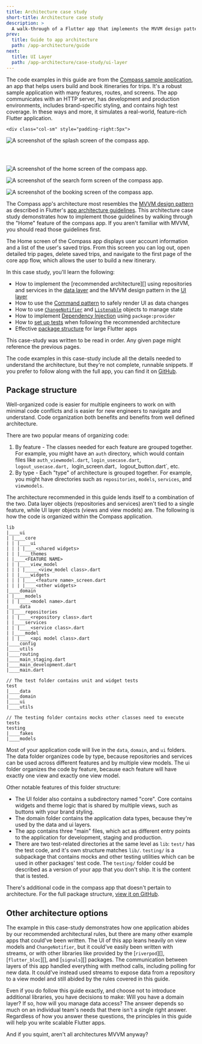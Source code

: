 ```yaml
---
title: Architecture case study
short-title: Architecture case study
description: >
  A walk-through of a Flutter app that implements the MVVM design pattern.
prev: 
  title: Guide to app architecture
  path: /app-architecture/guide
next:
  title: UI Layer
  path: /app-architecture/case-study/ui-layer
---
```


The code examples in this guide are from the [Compass sample application][], 
an app that helps users build and book itineraries for trips. 
It's a robust sample application with many features, routes, and screens. 
The app communicates with an HTTP server, 
has development and production environments, 
includes brand-specific styling, and contains high test coverage. 
In these ways and more, it simulates a real-world, 
feature-rich Flutter application.

<div class="row" style="padding-bottom:30px;">

    <div class="col-sm" style="padding-right:5px">

![A screenshot of the splash screen of the compass app.](/assets/images/docs/app-architecture/case-study/splash_screen.png)
    </div>
    <div class="col-sm" style="padding-left:0;padding-right:5px;">


![A screenshot of the home screen of the compass app.](/assets/images/docs/app-architecture/case-study/home_screen.png)
    </div>
    <div class="col-sm" style="padding-left:0;padding-right:5px;">

![A screenshot of the search form screen of the compass app.](/assets/images/docs/app-architecture/case-study/search_form_screen.png)
    </div>
    <div class="col-sm" style="padding-left:0;">

![A screenshot of the booking screen of the compass app.](/assets/images/docs/app-architecture/case-study/booking_screen.png)
    </div>
</div>

The Compass app's architecture most resembles the [MVVM design pattern][]
as described in Flutter's [app architecture guidelines][]. 
This architecture case study demonstrates how to 
implement those guidelines by walking through 
the "Home" feature of the compass app. 
If you aren't familiar with MVVM, you should read those guidelines first.

The Home screen of the Compass app displays user account information and
a list of the user's saved trips. 
From this screen you can log out, open detailed trip pages, 
delete saved trips, and navigate to the first page of the core app flow, 
which allows the user to build a new itinerary.

In this case study, you'll learn the following:

* How to implement the [recommended architecture][] using repositories and
  services in the [data layer][] and the MVVM design pattern in the [UI layer][]
* How to use the [Command pattern][] to safely render UI as data changes
* How to use [`ChangeNotifier`][] and [`Listenable`][] objects to manage state
* How to implement [Dependency Injection][] using `package:provider`
* How to [set up tests][] when following the recommended architecture
* Effective [package structure][] for large Flutter apps

This case-study was written to be read in order. 
Any given page might reference the previous pages.

The code examples in this case-study include all the details needed to 
understand the architecture, but they're not complete, 
runnable snippets. If you prefer to follow along with the full app, 
you can find it on [GitHub][].

## Package structure

Well-organized code is easier for multiple engineers to work on with 
minimal code conflicts and is easier for new engineers to 
navigate and understand. 
Code organization both benefits and benefits from well defined architecture.

There are two popular means of organizing code:

1. By feature - The classes needed for each feature are grouped together. For
   example, you might have an `auth` directory, which would contain files
   like `auth_viewmodel.dart`, `login_usecase.dart`, `logout_usecase.dart,
   `login_screen.dart`, `logout_button.dart`, etc.
2. By type - Each "type" of architecture is grouped together.
   For example, you might have directories such as
   `repositories`, `models`, `services`, and `viewmodels`.

The architecture recommended in this guide lends itself to 
a combination of the two. 
Data layer objects (repositories and services) aren't tied to a single feature, 
while UI layer objects (views and view models) are. 
The following is how the code is organized within the Compass application.

```plaintext
lib
|____ui
| |____core
| | |____ui
| | | |____<shared widgets>
| | |____themes
| |____<FEATURE NAME>
| | |____view_model
| | | |_____<view_model class>.dart
| | |____widgets
| | | |____<feature name>_screen.dart
| | | |____<other widgets>
|____domain
| |____models
| | |____<model name>.dart
|____data
| |____repositories
| | |____<repository class>.dart
| |____services
| | |____<service class>.dart
| |____model
| | |____<api model class>.dart
|____config
|____utils
|____routing
|____main_staging.dart
|____main_development.dart
|____main.dart

// The test folder contains unit and widget tests
test
|____data
|____domain
|____ui
|____utils

// The testing folder contains mocks other classes need to execute tests
testing
|____fakes
|____models
```

Most of your application code will live in the 
`data`, `domain`, and `ui` folders. 
The data folder organizes code by type, 
because repositories and services can be used across different features and 
by multiple view models. The ui folder organizes the code by feature, 
because each feature will have exactly one view and exactly one view model.

Other notable features of this folder structure:

* The UI folder also contains a subdirectory named "core". Core contains
  widgets and theme logic that is shared by multiple views, such as buttons with
  your brand styling.
* The domain folder contains the application data types, because they're used by
  the data and ui layers.
* The app contains three "main" files, which act as different entry points to
  the application for development, staging and production.
* There are two test-related directories at the same level as `lib`: `test/` has
  the test code, and it's own structure matches `lib/`. `testing/` is a
  subpackage that contains mocks and other testing utilities which can be used
  in other packages' test code. The `testing/` folder could be described as a
  version of your app that you don't ship. It is the content that is tested.

There's additional code in the compass app that doesn't pertain to architecture.
For the full package structure, [view it on GitHub][].

## Other architecture options

The example in this case-study demonstrates how one application abides by our
recommended architectural rules, but there are many other example apps that
could've been written. The UI of this app leans heavily on view models
and `ChangeNotifier`, but it could've easily been written
with streams, or with other libraries like provided by the [`riverpod`][], [`flutter_bloc`][], and [`signals`][] packages.
The communication between layers of this app handled
everything with method calls, including polling for new data. It could've
instead used streams to expose data from a repository to a view model and still
abided by the rules covered in this guide.

Even if you do follow this guide exactly, 
and choose not to introduce additional libraries, you have decisions to make: 
Will you have a domain layer? 
If so, how will you manage data access? 
The answer depends so much on an individual team's needs that
there isn't a single right answer. 
Regardless of how you answer these questions, 
the principles in this guide will help you write scalable Flutter apps.

And if you squint, aren't all architectures MVVM anyway?

[Compass sample application]: https://github.com/flutter/samples/tree/main/compass_app
[MVVM design pattern]: https://en.wikipedia.org/wiki/Model%E2%80%93view%E2%80%93viewmodel
[app architecture guidelines]: /app-architecture/guide
[data layer]: /app-architecture/case-study/data-layer
[UI layer]: /app-architecture/case-study/ui-layer
[Command pattern]: /app-architecture/case-study/ui-layer#command-objects
[`ChangeNotifier`]: {{site.api}}/flutter/foundation/ChangeNotifier-class.html
[`Listenable`]: {{site.api}}/flutter/foundation/Listenable-class.html
[Dependency Injection]: /app-architecture/case-study/dependency-injection
[set up tests]: /app-architecture/case-study/testing
[view it on Github]: https://github.com/flutter/samples/tree/main/compass_app
[Github]: https://github.com/flutter/samples/tree/main/compass_app
[Riverpod]: https://pub.dev/packages/riverpod 
[flutter_bloc]: https://pub.dev/packages/flutter_bloc 
[Signals]: https://pub.dev/packages/signals
[package structure]: /app-architecture/case-study#package-structure